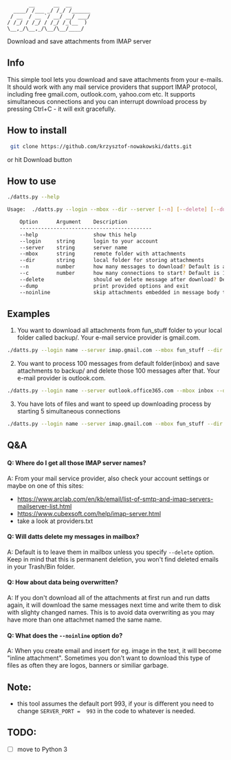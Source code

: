 	       __      __  __      
	  ____/ /___ _/ /_/ /______
	 / __  / __ `/ __/ __/ ___/
	/ /_/ / /_/ / /_/ /_(__  ) 
	\__,_/\__,_/\__/\__/____/
Download and save attachments from IMAP server

## Info

This simple tool lets you download and save attachments from your e-mails. It should work with any mail service providers that support IMAP protocol, including free gmail.com, outlook.com, yahoo.com etc.
It supports simultaneous connections and you can interrupt download process by pressing Ctrl+C - it will exit gracefully.

## How to install

```sh
 git clone https://github.com/krzysztof-nowakowski/datts.git
```
or hit Download button

## How to use

```sh
./datts.py --help

Usage:  ./datts.py --login --mbox --dir --server [--n] [--delete] [--dump] [--noinline] [--help]

	Option		Argument	Description
	-------------------------------------------
    --help                  show this help	
    --login     string      login to your account
    --server    string      server name
    --mbox      string      remote folder with attachments
    --dir       string      local folder for storing attachments
    --n         number      how many messages to download? Default is all of them.
    --c         number      how many connections to start? Default is 1, max is 10.
    --delete                should we delete message after download? Default is to NOT delete.
    --dump                  print provided options and exit
    --noinline              skip attachments embedded in message body text

```

## Examples

1. You want to download all attachments from fun_stuff folder to your local folder called backup/. Your e-mail service provider
is gmail.com.

```sh
./datts.py --login name --server imap.gmail.com --mbox fun_stuff --dir backup/ 
```
2. You want to process 100 messages from default folder(inbox) and save attachments to backup/ and delete those 100 messages after that. Your e-mail provider is outlook.com.

```sh
./datts.py --login name --server outlook.office365.com --mbox inbox --dir backup/ --n 100 --delete
```
3. You have lots of files and want to speed up downloading process by starting 5 simultaneous connections

```sh
./datts.py --login name --server imap.gmail.com --mbox fun_stuff --dir backup/ --c 5
```

## Q&A

#### Q: Where do I get all those IMAP server names?

A: From your mail service provider, also check your account settings or maybe on one of this sites:
* https://www.arclab.com/en/kb/email/list-of-smtp-and-imap-servers-mailserver-list.html
* https://www.cubexsoft.com/help/imap-server.html
* take a look at providers.txt

#### Q: Will datts delete my messages in mailbox?

A: Default is to leave them in mailbox unless you specify `--delete` option. Keep in mind that this is permanent deletion, you won't find deleted emails in your Trash/Bin folder.

#### Q: How about data being overwritten?

A:  If you don't download all of the attachments at first run and run datts again, it will download the same messages next time and write them to disk with slighty changed names. This is to avoid data overwriting as you may have more than one attachmet named the same name.

#### Q: What does the `--noinline` option do?

A: When you create email and insert for eg. image in the text, it will become "inline attachment". Sometimes you don't want to download this type of files as often they are logos, banners or similiar garbage.

## Note: 
- this tool assumes the default port 993, if your is different you need to change `SERVER_PORT =  993` in the code
to whatever is needed.

## TODO:

- [ ] move to Python 3

